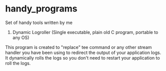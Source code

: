 # handy_programs

Set of handy tools written by me

1. Dynamic Logroller (Single executable, plain old C program, portable to any OS)

  This program is created to "replace" tee command or any other stream handler you have been using to redirect the output   of your application logs. It dynamically rolls the logs so you don't need to restart your application to roll the logs.

